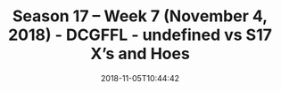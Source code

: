 ---
title: Season 17 – Week 7 (November 4, 2018) - DCGFFL - undefined vs S17 X’s and Hoes
teams-score:
- team: ''
  score:
- team: _teams/s17-royal-blue.md
  score: 26
mvp: M. Murtaugh (Power Blue), K. Smiffy (Royal)
game-ball: J. Winkelman (Power Blue), R. Casey (Royal)
sportsperson: N. Eckert (Power Blue), A. Grafton (Royal)
season: 17
week: 7
date: '2018-11-05T10:44:42'
pageid: season-17-week-7-november-4-2018-6700-vs-6705
---